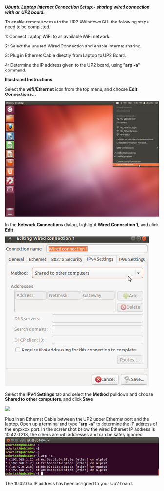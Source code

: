 
***Ubuntu Laptop Internet Connection Setup:- sharing wired connection with
an UP2 board.***

To enable remote access to the UP2 XWindows GUI the following steps need
to be completed.

1: Connect Laptop WiFi to an available WiFi network.

2: Select the unused Wired Connection and enable internet sharing.

3: Plug in Ethernet Cable directly from Laptop to UP2 Board.

4: Determine the IP address given to the UP2 board, using "**arp -a**"
command.


**Illustrated Instructions**

Select the **wifi/Ethernet** icon from the top menu, and choose **Edit
Connections...**

![](../images/edit_connections1.png)

In the **Network Connections** dialog, highlight **Wired Connection 1,**
and click **Edit**

![](../images/wired_connection1.png)

Select the **IPv4 Settings** tab and select the **Method** pulldown and
choose **Shared to other computers,** and click **Save**

![](../images/network_connections.png)

Plug in an Ethernet Cable between the UP2 upper Ethernet port and the
laptop. Open up a terminal and type "**arp -a**" to determine the IP
address of the enpxxxx port. In the screenshot below the wired Ethernet
IP address is 10.42.0.218, the others are wifi addresses and can be
safely ignored.
![](../images/arp1.png)

The 10.42.0.x IP address has been assigned to your Up2 board.
